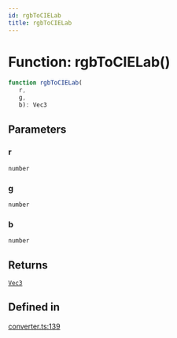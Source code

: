 ```yaml
---
id: rgbToCIELab
title: rgbToCIELab
---
```


# Function: rgbToCIELab()

```ts
function rgbToCIELab(
   r, 
   g, 
   b): Vec3
```

## Parameters

### r

`number`

### g

`number`

### b

`number`

## Returns

[`Vec3`](../type-aliases/vec3.md)

## Defined in

[converter.ts:139](https://github.com/Vibrant-Colors/node-vibrant/blob/main/packages/vibrant-color/src/converter.ts#L139)
